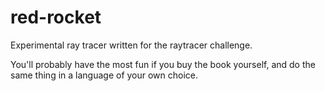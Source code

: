 # red-rocket

Experimental ray tracer written for the raytracer challenge.

You'll probably have the most fun if you buy the book yourself, and do the same thing in a language of your own choice.
